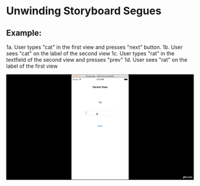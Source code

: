 # Unwinding Storyboard Segues

## Example:
1a. User types "cat" in the first view and presses "next" button.
1b. User sees "cat" on the label of the second view
1c. User types "rat" in the textfield of the second view and presses "prev"
1d. User sees "rat" on the label of the first view


[![Screenshot](unwind.gif)](https://j.gifs.com/lOvEqM.gif)
